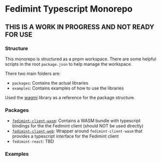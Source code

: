 # Fedimint Typescript Monorepo

## THIS IS A WORK IN PROGRESS AND NOT READY FOR USE

### Structure

This monorepo is structured as a pnpm workspace. There are some helpful scripts in the root `package.json` to help manage the workspace.

There two main folders are:

- `packages`: Contains the actual libraries
- `examples`: Contains examples of how to use the libraries

Used the [wagmi](https://github.com/wevm/wagmi) library as a reference for the package structure.

### Packages

- [`fedimint-client-wasm`](./packages/fedimint-client-wasm/README.md): Contains a WASM bundle with typescript bindings for the the Fedimint client (should NOT be used directly)
- [`fedimint-client-web`](./packages/fedimint-client-ts/README.md): Wrapper around `fedimint-client-wasm` that provides a typescript interface for the Fedimint client
- `fedimint-react`: TBD

### Examples
